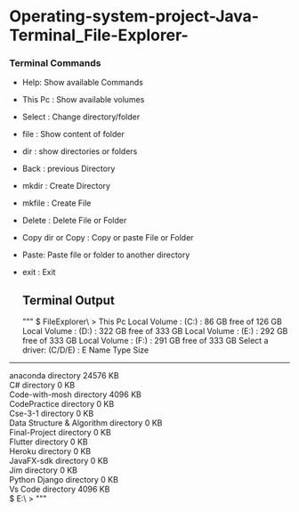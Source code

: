 # Operating-system-project-Java-Terminal_File-Explorer-

### Terminal Commands

+ Help: Show available Commands
+ This Pc  : Show available volumes
+ Select <directory name> : Change  directory/folder
+ file       : Show content of folder
+ dir   : show directories or folders
+ Back   : previous Directory
+ mkdir  : Create Directory
+ mkfile : Create File
+ Delete  <file or dir name> : Delete File or Folder
+ Copy dir or Copy <file name>   : Copy or paste File or Folder
+ Paste: Paste file or folder to another directory
+ exit     : Exit
  

  ## Terminal Output
  """
  $ FileExplorer\ > This Pc
Local Volume : (C:\) : 86 GB free of 126 GB
Local Volume : (D:\) : 322 GB free of 333 GB
Local Volume : (E:\) : 292 GB free of 333 GB
Local Volume : (F:\) : 291 GB free of 333 GB
Select a driver: (C/D/E) : E
 Name                                     Type                 Size                                     
 -----                                    -----                ----                                     
 anaconda                                 directory            24576 KB                                 
 C#                                       directory            0 KB                                     
 Code-with-mosh                           directory            4096 KB                                  
 CodePractice                             directory            0 KB                                     
 Cse-3-1                                  directory            0 KB                                     
 Data Structure & Algorithm               directory            0 KB                                     
 Final-Project                            directory            0 KB                                     
 Flutter                                  directory            0 KB                                     
 Heroku                                   directory            0 KB                                     
 JavaFX-sdk                               directory            0 KB                                     
 Jim                                      directory            0 KB                                     
 Python Django                            directory            0 KB                                     
 Vs Code                                  directory            4096 KB                                  
$ E:\ > 
"""
